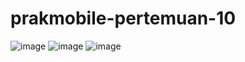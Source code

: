 # prakmobile-pertemuan-10

![image](https://github.com/adzkykhairany/prakmobile-pertemuan-10/assets/102246924/9163eef2-f7cf-438e-bdae-7b240ebc311b)
![image](https://github.com/adzkykhairany/prakmobile-pertemuan-10/assets/102246924/a47e4dd9-37bb-43f2-bd0e-fb4a99a82462)
![image](https://github.com/adzkykhairany/prakmobile-pertemuan-10/assets/102246924/7d48ae6e-e041-4ed7-a536-bfda9d6c4974)

